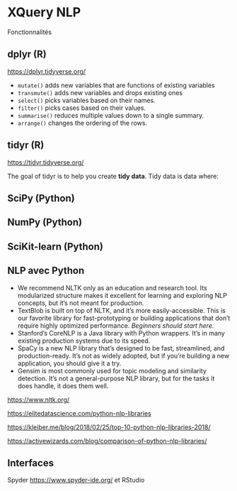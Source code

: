 # XQuery NLP

Fonctionnalités 

## dplyr (R)

https://dplyr.tidyverse.org/

-  `mutate()` adds new variables that are functions of existing variables
- `transmute()` adds new variables and drops existing ones
-  `select()` picks variables based on their names.
-  `filter()` picks cases based on their values.
-  `summarise()` reduces multiple values down to a single summary.
-  `arrange()` changes the ordering of the rows.

## tidyr (R)

https://tidyr.tidyverse.org/

The goal of tidyr is to help you create **tidy data**. Tidy data is data where:

## SciPy (Python)

## NumPy (Python)

## SciKit-learn (Python)

## NLP avec Python

- We recommend NLTK only as an education and research tool. Its  modularized structure makes it excellent for learning and exploring NLP  concepts, but it’s not meant for production.
- TextBlob is built on top of NLTK, and it’s more easily-accessible.  This is our favorite library for fast-prototyping or building  applications that don’t require highly optimized performance. *Beginners should start here.*
- Stanford’s CoreNLP is a Java library with Python wrappers. It’s in many existing production systems due to its speed.
- SpaCy is a new NLP library that’s designed to be fast, streamlined,  and production-ready. It’s not as widely adopted, but if you’re building  a new application, you should give it a try.
- Gensim is most commonly used for topic modeling and similarity  detection. It’s not a general-purpose NLP library, but for the tasks it  does handle, it does them well.

https://www.nltk.org/

https://elitedatascience.com/python-nlp-libraries

https://kleiber.me/blog/2018/02/25/top-10-python-nlp-libraries-2018/

https://activewizards.com/blog/comparison-of-python-nlp-libraries/

## Interfaces

Spyder https://www.spyder-ide.org/ et RStudio